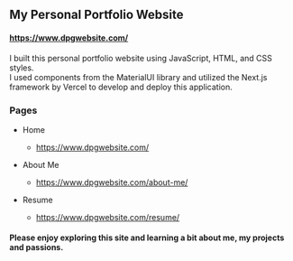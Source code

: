 ## My Personal Portfolio Website
#### https://www.dpgwebsite.com/
I built this personal portfolio website using JavaScript, HTML, and CSS styles.  
I used components from the MaterialUI library and utilized the Next.js framework by Vercel to develop and deploy this application.
### Pages
- Home
  - https://www.dpgwebsite.com/

- About Me
  - https://www.dpgwebsite.com/about-me/
- Resume
  - https://www.dpgwebsite.com/resume/
#### Please enjoy exploring this site and learning a bit about me, my projects and passions.
